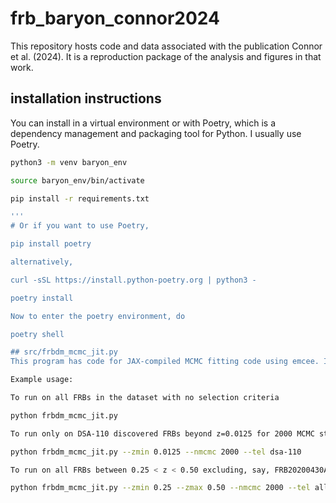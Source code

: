 # frb_baryon_connor2024

This repository hosts code and data associated with the publication 
Connor et al. (2024). It is a reproduction package of the 
analysis and figures in that work. 

## installation instructions

You can install in a virtual environment or with Poetry, which is a dependency management and packaging tool for Python. I usually use Poetry.

```bash
python3 -m venv baryon_env

source baryon_env/bin/activate

pip install -r requirements.txt

'''
# Or if you want to use Poetry,

pip install poetry

alternatively, 

curl -sSL https://install.python-poetry.org | python3 -

poetry install

Now to enter the poetry environment, do

poetry shell

## src/frbdm_mcmc_jit.py
This program has code for JAX-compiled MCMC fitting code using emcee. It's still terribly slow due to computing a 2D integral for each new parameter, so if anybody wants to submit a PR to speed things up please do! That said, I never got it running on GPU, so maybe it just requires accelerated hardware.

Example usage:

To run on all FRBs in the dataset with no selection criteria

python frbdm_mcmc_jit.py 

To run only on DSA-110 discovered FRBs beyond z=0.0125 for 2000 MCMC steps

python frbdm_mcmc_jit.py --zmin 0.0125 --nmcmc 2000 --tel dsa-110

To run on all FRBs between 0.25 < z < 0.50 excluding, say, FRB20200430A

python frbdm_mcmc_jit.py --zmin 0.25 --zmax 0.50 --nmcmc 2000 --tel all --exclude FRB20200430A

